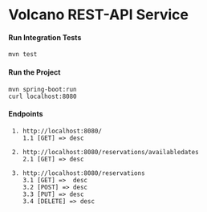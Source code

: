 # Volcano REST-API Service 

#### Run Integration Tests
    mvn test
    
#### Run the Project
    mvn spring-boot:run
    curl localhost:8080

#### Endpoints
     1. http://localhost:8080/
        1.1 [GET] => desc
     
     2. http://localhost:8080/reservations/availabledates
        2.1 [GET] => desc
     
     3. http://localhost:8080/reservations
        3.1 [GET] =>  desc
        3.2 [POST] => desc
        3.3 [PUT] => desc
        3.4 [DELETE] => desc
